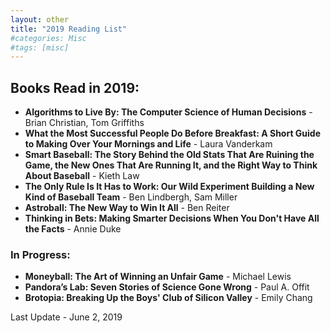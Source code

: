 ```yaml
---
layout: other
title: "2019 Reading List"
#categories: Misc
#tags: [misc]
---
```


## Books Read in 2019:

- __Algorithms to Live By: The Computer Science of Human Decisions__ - Brian Christian, Tom Griffiths
- __What the Most Successful People Do Before Breakfast: A Short Guide to Making Over Your Mornings and Life__ - Laura Vanderkam
- __Smart Baseball: The Story Behind the Old Stats That Are Ruining the Game, the New Ones That Are Running It, and the Right Way to Think About Baseball__ - Kieth Law
- __The Only Rule Is It Has to Work: Our Wild Experiment Building a New Kind of Baseball Team__ - Ben Lindbergh, Sam Miller 
- __Astroball: The New Way to Win It All__ - Ben Reiter
- __Thinking in Bets: Making Smarter Decisions When You Don't Have All the Facts__ - Annie Duke

### In Progress:


- __Moneyball: The Art of Winning an Unfair Game__ - Michael Lewis
- __Pandora’s Lab: Seven Stories of Science Gone Wrong__ - Paul A. Offit
- __Brotopia: Breaking Up the Boys' Club of Silicon Valley__ - Emily Chang

Last Update - June 2, 2019